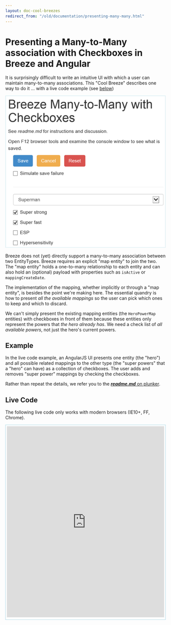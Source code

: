 ```yaml
---
layout: doc-cool-breezes
redirect_from: "/old/documentation/presenting-many-many.html"
---
```

# Presenting a Many-to-Many association with Checkboxes in Breeze and Angular

It is surprisingly difficult to write an intuitive UI with which
a user can maintain many-to-many associations. This "Cool Breeze" describes one way to do it ... with a live code example (see <a href="#livecode">below</a>)

![Many-to-Many CheckBoxes in Breeze and Angular](/images/ManyToManyCheckboxes.png)

Breeze does not (yet) 
directly support a many-to-many association between two EntityTypes. 
Breeze requires an explicit "map entity" to join the two. 
The "map entity" holds a one-to-many relationship to each entity 
and can also hold an (optional) payload with properties such as 
`isActive` or `mappingCreateDate`.

The implementation of the mapping, whether implicitly or through a "map entity", is besides the point we're making here.
The essential quandry is how to present *all the available mappings* so the user
can pick which ones to keep and which to discard.

We can't simply present the existing mapping entities (the `HeroPowerMap` entities)
with checkboxes in front of them
because these entities only represent the powers that *the hero already has*.
We need a check list of *all available powers*, not just the hero's current powers.

## Example
In the live code example, an AngularJS UI presents one entity (the "hero") and all possible
related mappings to the other type (the "super powers" that a "hero" can have)
as a collection of checkboxes. The user adds and removes "super power" mappings by checking the checkboxes.

Rather than repeat the details, we refer you to the [***readme.md*** on plunker](http://plnkr.co/edit/G4gOH68iKLobAumoEsXx?p=info).

<a name="livecode"></a>
## Live Code
<p class="note">The following live code only works with modern browsers (IE10+, FF, Chrome).</p>

<p style="border: 1px solid lightblue; padding: 4px"><iframe allowfullscreen="allowfullscreen" frameborder="0" src="http://embed.plnkr.co/G4gOH68iKLobAumoEsXx/preview" style="width: 100%; height: 600px"></iframe></p>